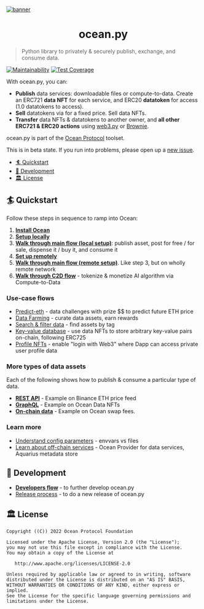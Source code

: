 <!--
Copyright 2022 Ocean Protocol Foundation
SPDX-License-Identifier: Apache-2.0
-->

[![banner](https://raw.githubusercontent.com/oceanprotocol/art/master/github/repo-banner%402x.png)](https://oceanprotocol.com)

<h1 align="center">ocean.py</h1>

> Python library to privately & securely publish, exchange, and consume data.

[![Maintainability](https://api.codeclimate.com/v1/badges/a0be65f412a35440c63e/maintainability)](https://codeclimate.com/github/oceanprotocol/ocean.py/maintainability)
[![Test Coverage](https://api.codeclimate.com/v1/badges/a0be65f412a35440c63e/test_coverage)](https://codeclimate.com/github/oceanprotocol/ocean.py/test_coverage)

With ocean.py, you can:

- **Publish** data services: downloadable files or compute-to-data. Create an ERC721 **data NFT** for each service, and ERC20 **datatoken** for access (1.0 datatokens to access).
- **Sell** datatokens via for a fixed price. Sell data NFTs.
- **Transfer** data NFTs & datatokens to another owner, and **all other ERC721 & ERC20 actions** using [web3.py](https://web3py.readthedocs.io) or [Brownie](https://eth-brownie.readthedocs.io/en/latest/).

ocean.py is part of the [Ocean Protocol](https://www.oceanprotocol.com) toolset.

This is in beta state. If you run into problems, please open up a [new issue](/issues).

- [🏄 Quickstart](#-quickstart)
- [🦑 Development](#-development)
- [🏛 License](#-license)

## 🏄 Quickstart

Follow these steps in sequence to ramp into Ocean:

 1. **[Install Ocean](READMEs/install.md)**
 2. **[Setup locally](READMEs/setup-local.md)** 
 3. **[Walk through main flow (local setup)](READMEs/main-flow.md)**: publish asset, post for free / for sale, dispense it / buy it, and consume it
 4. **[Set up remotely](READMEs/setup-remote.md)**
 5. **[Walk through main flow (remote setup)](READMEs/main-flow.md)**. Like step 3, but on wholly remote network
 6. **[Walk through C2D flow](READMEs/c2d-flow.md)** - tokenize & monetize AI algorithm via Compute-to-Data

### Use-case flows

- [Predict-eth](https://github.com/oceanprotocol/predict-eth) - data challenges with prize $$ to predict future ETH price
- [Data Farming](READMEs/df.md) - curate data assets, earn rewards
- [Search & filter data](READMEs/search-and-filter-assets.md) - find assets by tag
- [Key-value database](READMEs/key-value-flow.md) - use data NFTs to store arbitrary key-value pairs on-chain, following ERC725
- [Profile NFTs](READMEs/profile-nfts-flow.md) - enable "login with Web3" where Dapp can access private user profile data


### More types of data assets

Each of the following shows how to publish & consume a particular type of data.
- **[REST API](READMEs/publish-flow-restapi.md)** - Example on Binance ETH price feed
- **[GraphQL](READMEs/publish-flow-graphql.md)** - Example on Ocean Data NFTs
- **[On-chain data](READMEs/publish-flow-onchain.md)** - Example on Ocean swap fees.

### Learn more
- [Understand config parameters](READMEs/parameters.md) - envvars vs files
- [Learn about off-chain services](READMEs/services.md) - Ocean Provider for data services, Aquarius metadata store

## 🦑 Development

- **[Developers flow](READMEs/developers.md)** - to further develop ocean.py
- [Release process](READMEs/release-process.md) - to do a new release of ocean.py

## 🏛 License

    Copyright ((C)) 2022 Ocean Protocol Foundation

    Licensed under the Apache License, Version 2.0 (the "License");
    you may not use this file except in compliance with the License.
    You may obtain a copy of the License at

       http://www.apache.org/licenses/LICENSE-2.0

    Unless required by applicable law or agreed to in writing, software
    distributed under the License is distributed on an "AS IS" BASIS,
    WITHOUT WARRANTIES OR CONDITIONS OF ANY KIND, either express or implied.
    See the License for the specific language governing permissions and
    limitations under the License.


